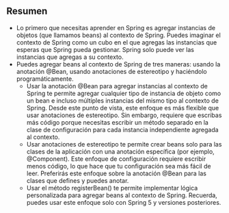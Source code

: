 ## **Resumen**

- Lo primero que necesitas aprender en Spring es agregar instancias de objetos (que llamamos beans) al contexto de Spring. Puedes imaginar el contexto de Spring como un cubo en el que agregas las instancias que esperas que Spring pueda gestionar. Spring solo puede ver las instancias que agregas a su contexto.
- Puedes agregar beans al contexto de Spring de tres maneras: usando la anotación @Bean, usando anotaciones de estereotipo y haciéndolo programáticamente.
    - Usar la anotación @Bean para agregar instancias al contexto de Spring te permite agregar cualquier tipo de instancia de objeto como un bean e incluso múltiples instancias del mismo tipo al contexto de Spring. Desde este punto de vista, este enfoque es más flexible que usar anotaciones de estereotipo. Sin embargo, requiere que escribas más código porque necesitas escribir un método separado en la clase de configuración para cada instancia independiente agregada al contexto.
    - Usar anotaciones de estereotipo te permite crear beans solo para las clases de la aplicación con una anotación específica (por ejemplo, @Component). Este enfoque de configuración requiere escribir menos código, lo que hace que tu configuración sea más fácil de leer. Preferirás este enfoque sobre la anotación @Bean para las clases que defines y puedes anotar.
    - Usar el método registerBean() te permite implementar lógica personalizada para agregar beans al contexto de Spring. Recuerda, puedes usar este enfoque solo con Spring 5 y versiones posteriores.

